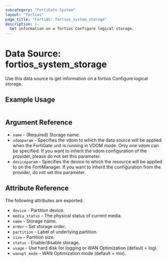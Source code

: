 ```yaml
---
subcategory: "FortiGate System"
layout: "fortios"
page_title: "FortiOS: fortios_system_storage"
description: |-
  Get information on a fortios Configure logical storage.
---
```


# Data Source: fortios_system_storage
Use this data source to get information on a fortios Configure logical storage.


## Example Usage

```hcl

```

## Argument Reference

* `name` - (Required) Storage name.
* `vdomparam` - Specifies the vdom to which the data source will be applied when the FortiGate unit is running in VDOM mode. Only one vdom can be specified. If you want to inherit the vdom configuration of the provider, please do not set this parameter.
* `deviceparam` - Specifies the device to which the resource will be applied to on the FortiManager. If you want to inherit the configuration from the provider, do not set this parameter.

## Attribute Reference

The following attributes are exported:

* `device` - Partition device.
* `media_status` - The physical status of current media.
* `name` - Storage name.
* `order` - Set storage order.
* `partition` - Label of underlying partition.
* `size` - Partition size.
* `status` - Enable/disable storage.
* `usage` - Use hard disk for logging or WAN Optimization (default = log).
* `wanopt_mode` - WAN Optimization mode (default = mix).
